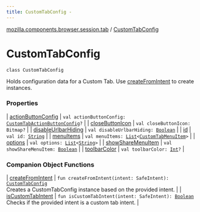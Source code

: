 ```yaml
---
title: CustomTabConfig - 
---
```


[mozilla.components.browser.session.tab](../index.html) / [CustomTabConfig](./index.html)

# CustomTabConfig

`class CustomTabConfig`

Holds configuration data for a Custom Tab. Use [createFromIntent](create-from-intent.html) to
create instances.

### Properties

| [actionButtonConfig](action-button-config.html) | `val actionButtonConfig: `[`CustomTabActionButtonConfig`](../-custom-tab-action-button-config/index.html)`?` |
| [closeButtonIcon](close-button-icon.html) | `val closeButtonIcon: Bitmap?` |
| [disableUrlbarHiding](disable-urlbar-hiding.html) | `val disableUrlbarHiding: `[`Boolean`](https://kotlinlang.org/api/latest/jvm/stdlib/kotlin/-boolean/index.html) |
| [id](id.html) | `val id: `[`String`](https://kotlinlang.org/api/latest/jvm/stdlib/kotlin/-string/index.html) |
| [menuItems](menu-items.html) | `val menuItems: `[`List`](https://kotlinlang.org/api/latest/jvm/stdlib/kotlin.collections/-list/index.html)`<`[`CustomTabMenuItem`](../-custom-tab-menu-item/index.html)`>` |
| [options](options.html) | `val options: `[`List`](https://kotlinlang.org/api/latest/jvm/stdlib/kotlin.collections/-list/index.html)`<`[`String`](https://kotlinlang.org/api/latest/jvm/stdlib/kotlin/-string/index.html)`>` |
| [showShareMenuItem](show-share-menu-item.html) | `val showShareMenuItem: `[`Boolean`](https://kotlinlang.org/api/latest/jvm/stdlib/kotlin/-boolean/index.html) |
| [toolbarColor](toolbar-color.html) | `val toolbarColor: `[`Int`](https://kotlinlang.org/api/latest/jvm/stdlib/kotlin/-int/index.html)`?` |

### Companion Object Functions

| [createFromIntent](create-from-intent.html) | `fun createFromIntent(intent: SafeIntent): `[`CustomTabConfig`](./index.md)<br>Creates a CustomTabConfig instance based on the provided intent. |
| [isCustomTabIntent](is-custom-tab-intent.html) | `fun isCustomTabIntent(intent: SafeIntent): `[`Boolean`](https://kotlinlang.org/api/latest/jvm/stdlib/kotlin/-boolean/index.html)<br>Checks if the provided intent is a custom tab intent. |


